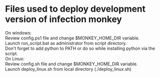 # Files used to deploy development version of infection monkey
On windows:<br>
Review config.ps1 file and change $MONKEY_HOME_DIR variable.<br>
Launch run_script.bat as administrator from script directory.<br>
Don't forget to add python to PATH or do so while installing python via the script.<br>
On Linux:<br>
Review config.sh file and change $MONKEY_HOME_DIR variable.<br>
Launch deploy_linux.sh from local directory (./deploy_linux.sh)<br>
